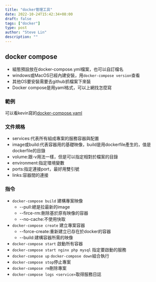 ```yaml
---
title: "docker管理工具"
date: 2022-10-24T15:42:34+08:00
draft: false
tags: ["docker"]
type: post
author: "Steve Lin"
description: ""
---
```


## docker compose
- 組態預設放在docker-compose.yml檔案，也可以自訂檔名
- windows或MacOS已經內建安裝，用`docker-compose version`查看
- 其他OS要安裝需要去github抓檔案下來裝
- Docker compose是用yaml格式，可以上網找怎麼寫
### 範例
可以看kevin寫的[docker-compose.yaml](https://hackmd.io/@gs9TPhYbSPCyczQit5ucew/ryy_vyyJu)

### 文件規格
- services:代表所有組成專案的服務容器與配置
- image或build:代表容器用的基礎映像，build是用dockerfile產生的，值是dockerfile的目錄
- volume:跟-v用法一樣，但是可以指定相對於檔案的目錄
- environment:指定環境變數
- ports:指定連接port，最好用雙引號
- links:容器間的連接
### 指令
- `docker-compose build` 建構專案映像
	- --pull:總是拉最新的image
	- --firce-rm:刪除基於原有映像的容器
	- --no-cache:不使用快取
-  `docker-compose create` 建立專案容器
	- --force-create:重新建立已存在於docker的容器
	- --build:建構容器所需的映像
- `docker-compose start` 啟動所有容器
- `docker-compose start nginx php mysql` 指定要啟動的服務
- `docker-compose up` `docker-compose down`組合執行
- `docker-compose stop`停止專案
- `docker-compose rm`刪除專案
- `docker-compose logs <service>`取得服務日誌